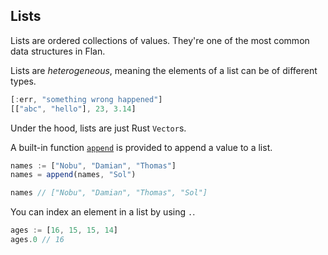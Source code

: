 ## Lists
Lists are ordered collections of values. They're one of the most common data structures in Flan.

Lists are *heterogeneous*, meaning the elements of a list can be of different types.
```js
[:err, "something wrong happened"]
[["abc", "hello"], 23, 3.14]
```
Under the hood, lists are just Rust `Vector`s.

A built-in function [`append`](./library/builtins.md#appendxs-x) is provided to append a value to a list.
```js
names := ["Nobu", "Damian", "Thomas"]
names = append(names, "Sol")

names // ["Nobu", "Damian", "Thomas", "Sol"]
```

You can index an element in a list by using `.`.
```js
ages := [16, 15, 15, 14]
ages.0 // 16
```

